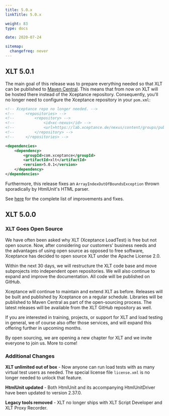 ```yaml
---
title: 5.0.x
linkTitle: 5.0.x

weight: 83
type: docs

date: 2020-07-24

sitemap:
  changefreq: never
---
```


## XLT 5.0.1

The main goal of this release was to prepare everything needed so that XLT can be published to [Maven Central](https://search.maven.org/artifact/com.xceptance/xlt). This means that from now on XLT will be hosted there instead of the Xceptance repository. Consequently, you'll no longer need to configure the Xceptance repository in your `pom.xml`:

```xml
<!-- Xceptance repo no longer needed. -->
<!--     <repositories> -->
<!--         <repository> -->
<!--             <id>xc-nexus</id> -->
<!--             <url>https://lab.xceptance.de/nexus/content/groups/public</url> -->
<!--         </repository> -->
<!--     </repositories> -->

<dependencies>
	<dependency>
		<groupId>com.xceptance</groupId>
		<artifactId>xlt</artifactId>
		<version>5.0.1</version>
	</dependency>
</dependencies>
```

Furthermore, this release fixes an `ArrayIndexOutOfBoundsException` thrown sporadically by HtmlUnit's HTML parser.

See [here](https://github.com/Xceptance/XLT/milestone/2) for the complete list of improvements and fixes.



## XLT 5.0.0

### XLT Goes Open Source

We have often been asked why XLT (Xceptance LoadTest) is free but not open source. Now, after considering our customers' business needs and the advantages of using open source as opposed to free software, Xceptance has decided to open source XLT under the Apache License 2.0.

Within the next 30 days, we will restructure the XLT code base and move subprojects into independent open repositories. We will also continue to expand and improve the documentation. All code will be published on GitHub.

Xceptance will continue to maintain and extend XLT as before. Releases will be built and published by Xceptance on a regular schedule. Libraries will be published to Maven Central as part of the open-sourcing process. The latest releases will be available from the XLT GitHub repository as well.

If you are interested in training, projects, or support for XLT and load testing in general, we of course also offer those services, and will expand this offering further in upcoming months.

By open sourcing, we are opening a new chapter for XLT and we invite everyone to join us. More to come!


### Additional Changes

**XLT unlimited out of box** - Now anyone can run load tests with as many virtual test users as needed. The special license file `license.xml` is no longer needed to unlock that feature.

**HtmlUnit updated** - Both HtmlUnit and its accompanying HtmlUnitDriver have been updated to version 2.37.0.

**Legacy tools removed** - XLT no longer ships with XLT Script Developer and XLT Proxy Recorder.
